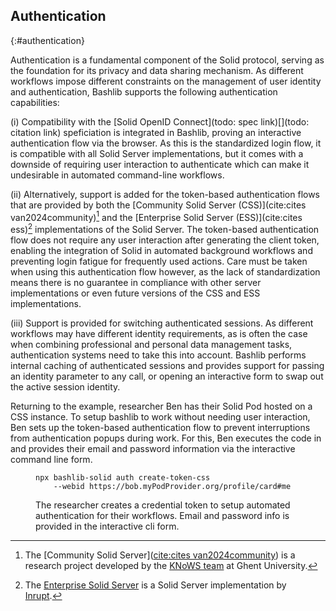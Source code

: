 ## Authentication
{:#authentication}

<!-- * Solid authentication is the core on which its privacy systems are built. -->
<!-- * Bashlib supports interactive browser login flows -->
<!-- * Bashlib supports hot-swapping authentication sessions on the fly to quickly swap between professional and personal identities. -->
<!-- * As interactive authentication flows are essential for back-end tasks, we support the latest client credentials implementations from both the CSS and ESS implementations. -->

Authentication is a fundamental component of the Solid protocol, 
serving as the foundation for its privacy and data sharing mechanism.
As different workflows impose different constraints on the management
of user identity and authentication, Bashlib supports the following authentication capabilities:

(i) Compatibility with the [Solid OpenID Connect](todo: spec link)[](todo: citation link) 
speficiation is integrated in Bashlib, proving an interactive authentication flow via the browser.
As this is the standardized login flow, it is compatible with all Solid Server implementations, 
but it comes with a downside of requiring user interaction to authenticate
which can make it undesirable in automated command-line workflows.

(ii) Alternatively, support is added for the token-based authentication flows that are 
provided by both the [Community Solid Server (CSS)](cite:cites van2024community)[^CSS]
and the [Enterprise Solid Server (ESS)](cite:cites ess)[^ESS] implementations of the Solid Server.
The token-based authentication flow does not require any user interaction after
generating the client token, enabling the integration of Solid in automated background
workflows and preventing login fatigue for frequently used actions.
Care must be taken when using this authentication flow however,
as the lack of standardization means there is no guarantee in compliance 
with other server implementations or even future 
versions of the CSS and ESS implementations.

(iii) Support is provided for switching authenticated sessions.
As different workflows may have different identity requirements, as is often the case
when combining professional and personal data management tasks, 
authentication systems need to take this into account.
Bashlib performs internal caching of authenticated sessions and provides support
for passing an identity parameter to any call, or opening an interactive
form to swap out the active session identity.

Returning to the example, researcher Ben has their Solid Pod hosted
on a CSS instance.
To setup bashlib to work without needing user interaction, 
Ben sets up the token-based authentication flow to prevent interruptions
from authentication popups during work. For this, Ben executes the code
in [](#authentication-listing) and provides their email and password
information via the interactive command line form.

<figure id="authentication-listing" class="listing">
<pre style="font-size: 14px"><code>npx bashlib-solid auth create-token-css 
    --webid https://bob.myPodProvider.org/profile/card#me
</code></pre>
<figcaption markdown="block">
The researcher creates a credential token to setup automated authentication for their workflows. Email and password info is provided in the interactive cli form.
</figcaption>
</figure>



[^CSS]: The [Community Solid Server]([cite:cites van2024community](https://communitysolidserver.github.io/CommunitySolidServer/latest/)) is a research project developed by the [KNoWS team](https://knows.idlab.ugent.be/) at Ghent University.
[^ESS]: The [Enterprise Solid Server](https://www.inrupt.com/) is a Solid Server implementation by [Inrupt](https://www.inrupt.com/).


